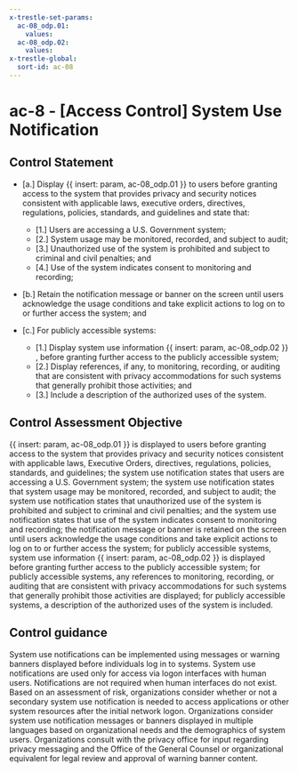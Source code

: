 ```yaml
---
x-trestle-set-params:
  ac-08_odp.01:
    values:
  ac-08_odp.02:
    values:
x-trestle-global:
  sort-id: ac-08
---
```


# ac-8 - \[Access Control\] System Use Notification

## Control Statement

- \[a.\] Display {{ insert: param, ac-08_odp.01 }} to users before granting access to the system that provides privacy and security notices consistent with applicable laws, executive orders, directives, regulations, policies, standards, and guidelines and state that:

  - \[1.\] Users are accessing a U.S. Government system;
  - \[2.\] System usage may be monitored, recorded, and subject to audit;
  - \[3.\] Unauthorized use of the system is prohibited and subject to criminal and civil penalties; and
  - \[4.\] Use of the system indicates consent to monitoring and recording;

- \[b.\] Retain the notification message or banner on the screen until users acknowledge the usage conditions and take explicit actions to log on to or further access the system; and

- \[c.\] For publicly accessible systems:

  - \[1.\] Display system use information {{ insert: param, ac-08_odp.02 }} , before granting further access to the publicly accessible system;
  - \[2.\] Display references, if any, to monitoring, recording, or auditing that are consistent with privacy accommodations for such systems that generally prohibit those activities; and
  - \[3.\] Include a description of the authorized uses of the system.

## Control Assessment Objective

{{ insert: param, ac-08_odp.01 }} is displayed to users before granting access to the system that provides privacy and security notices consistent with applicable laws, Executive Orders, directives, regulations, policies, standards, and guidelines;
the system use notification states that users are accessing a U.S. Government system;
the system use notification states that system usage may be monitored, recorded, and subject to audit;
the system use notification states that unauthorized use of the system is prohibited and subject to criminal and civil penalties; and
the system use notification states that use of the system indicates consent to monitoring and recording;
the notification message or banner is retained on the screen until users acknowledge the usage conditions and take explicit actions to log on to or further access the system;
for publicly accessible systems, system use information {{ insert: param, ac-08_odp.02 }} is displayed before granting further access to the publicly accessible system;
for publicly accessible systems, any references to monitoring, recording, or auditing that are consistent with privacy accommodations for such systems that generally prohibit those activities are displayed;
for publicly accessible systems, a description of the authorized uses of the system is included.

## Control guidance

System use notifications can be implemented using messages or warning banners displayed before individuals log in to systems. System use notifications are used only for access via logon interfaces with human users. Notifications are not required when human interfaces do not exist. Based on an assessment of risk, organizations consider whether or not a secondary system use notification is needed to access applications or other system resources after the initial network logon. Organizations consider system use notification messages or banners displayed in multiple languages based on organizational needs and the demographics of system users. Organizations consult with the privacy office for input regarding privacy messaging and the Office of the General Counsel or organizational equivalent for legal review and approval of warning banner content.
